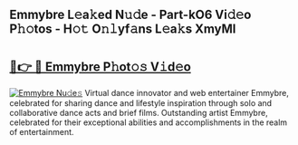 ## Emmybre L𝚎a𝚔ed N𝚞𝚍e - Part-kO6 Vi𝚍𝚎o P𝚑𝚘tos - H𝚘𝚝 O𝚗𝚕yf𝚊ns L𝚎a𝚔s XmyMl

# <h2><a href="http://kfaya0b.oniu.top/?m=Emmybre">🔗👉 🔴 Emmybre P𝚑ot𝚘𝚜 V𝚒d𝚎o</a></h2>

[![Emmybre Nu𝚍e𝚜](https://i.imgur.com/0qMVB7G.gif)](http://kfaya0b.oniu.top/?m=Emmybre)
Virtual dance innovator and web entertainer Emmybre, celebrated for sharing dance and lifestyle inspiration through solo and collaborative dance acts and brief films. Outstanding artist Emmybre, celebrated for their exceptional abilities and accomplishments in the realm of entertainment.  

